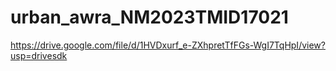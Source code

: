 # urban_awra_NM2023TMID17021
https://drive.google.com/file/d/1HVDxurf_e-ZXhpretTfFGs-WgI7TqHpI/view?usp=drivesdk
